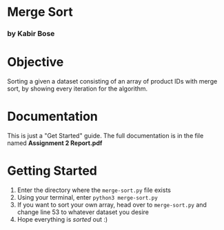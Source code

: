 # Merge Sort

### by Kabir Bose

# Objective

Sorting a given a dataset consisting of an array of product IDs with merge sort, by showing every iteration for the algorithm.

# Documentation

This is just a "Get Started" guide. The full documentation is in the file named **Assignment 2 Report.pdf**

# Getting Started

1. Enter the directory where the `merge-sort.py` file exists
2. Using your terminal, enter `python3 merge-sort.py`
3. If you want to sort your own array, head over to `merge-sort.py` and change line 53 to whatever dataset you desire
4. Hope everything is _sorted_ out :)
